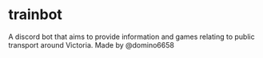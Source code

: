 # trainbot

A discord bot that aims to provide information and games relating to public transport around Victoria.
Made by @domino6658